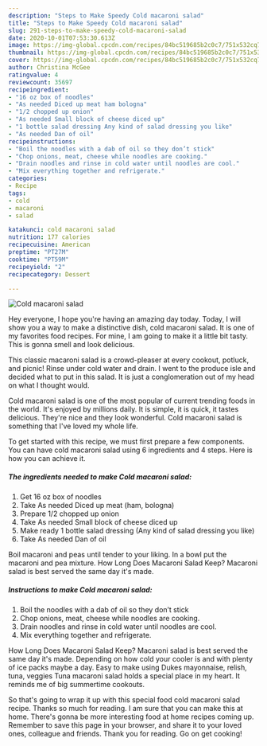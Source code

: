 ```yaml
---
description: "Steps to Make Speedy Cold macaroni salad"
title: "Steps to Make Speedy Cold macaroni salad"
slug: 291-steps-to-make-speedy-cold-macaroni-salad
date: 2020-10-01T07:53:30.613Z
image: https://img-global.cpcdn.com/recipes/84bc519685b2c0c7/751x532cq70/cold-macaroni-salad-recipe-main-photo.jpg
thumbnail: https://img-global.cpcdn.com/recipes/84bc519685b2c0c7/751x532cq70/cold-macaroni-salad-recipe-main-photo.jpg
cover: https://img-global.cpcdn.com/recipes/84bc519685b2c0c7/751x532cq70/cold-macaroni-salad-recipe-main-photo.jpg
author: Christina McGee
ratingvalue: 4
reviewcount: 35697
recipeingredient:
- "16 oz box of noodles"
- "As needed Diced up meat ham bologna"
- "1/2 chopped up onion"
- "As needed Small block of cheese diced up"
- "1 bottle salad dressing Any kind of salad dressing you like"
- "As needed Dan of oil"
recipeinstructions:
- "Boil the noodles with a dab of oil so they don’t stick"
- "Chop onions, meat, cheese while noodles are cooking."
- "Drain noodles and rinse in cold water until noodles are cool."
- "Mix everything together and refrigerate."
categories:
- Recipe
tags:
- cold
- macaroni
- salad

katakunci: cold macaroni salad 
nutrition: 177 calories
recipecuisine: American
preptime: "PT27M"
cooktime: "PT59M"
recipeyield: "2"
recipecategory: Dessert

---
```



![Cold macaroni salad](https://img-global.cpcdn.com/recipes/84bc519685b2c0c7/751x532cq70/cold-macaroni-salad-recipe-main-photo.jpg)

Hey everyone, I hope you're having an amazing day today. Today, I will show you a way to make a distinctive dish, cold macaroni salad. It is one of my favorites food recipes. For mine, I am going to make it a little bit tasty. This is gonna smell and look delicious.

This classic macaroni salad is a crowd-pleaser at every cookout, potluck, and picnic! Rinse under cold water and drain. I went to the produce isle and decided what to put in this salad. It is just a conglomeration out of my head on what I thought would.

Cold macaroni salad is one of the most popular of current trending foods in the world. It's enjoyed by millions daily. It is simple, it is quick, it tastes delicious. They're nice and they look wonderful. Cold macaroni salad is something that I've loved my whole life.


To get started with this recipe, we must first prepare a few components. You can have cold macaroni salad using 6 ingredients and 4 steps. Here is how you can achieve it.

<!--inarticleads1-->

##### The ingredients needed to make Cold macaroni salad:

1. Get 16 oz box of noodles
1. Take As needed Diced up meat (ham, bologna)
1. Prepare 1/2 chopped up onion
1. Take As needed Small block of cheese diced up
1. Make ready 1 bottle salad dressing (Any kind of salad dressing you like)
1. Take As needed Dan of oil


Boil macaroni and peas until tender to your liking. In a bowl put the macaroni and pea mixture. How Long Does Macaroni Salad Keep? Macaroni salad is best served the same day it&#39;s made. 

<!--inarticleads2-->

##### Instructions to make Cold macaroni salad:

1. Boil the noodles with a dab of oil so they don’t stick
1. Chop onions, meat, cheese while noodles are cooking.
1. Drain noodles and rinse in cold water until noodles are cool.
1. Mix everything together and refrigerate.


How Long Does Macaroni Salad Keep? Macaroni salad is best served the same day it&#39;s made. Depending on how cold your cooler is and with plenty of ice packs maybe a day. Easy to make using Dukes mayonnaise, relish, tuna, veggies Tuna macaroni salad holds a special place in my heart. It reminds me of big summertime cookouts. 

So that's going to wrap it up with this special food cold macaroni salad recipe. Thanks so much for reading. I am sure that you can make this at home. There's gonna be more interesting food at home recipes coming up. Remember to save this page in your browser, and share it to your loved ones, colleague and friends. Thank you for reading. Go on get cooking!
